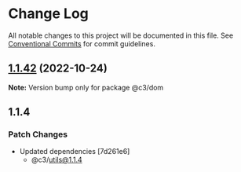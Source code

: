 # Change Log

All notable changes to this project will be documented in this file. See [Conventional Commits](https://conventionalcommits.org) for commit guidelines.

## [1.1.42](https://github.com/che3vinci/c3/compare/@c3/dom@1.1.41...@c3/dom@1.1.42) (2022-10-24)

**Note:** Version bump only for package @c3/dom

## 1.1.4

### Patch Changes

- Updated dependencies [7d261e6]
  - @c3/utils@1.1.4
